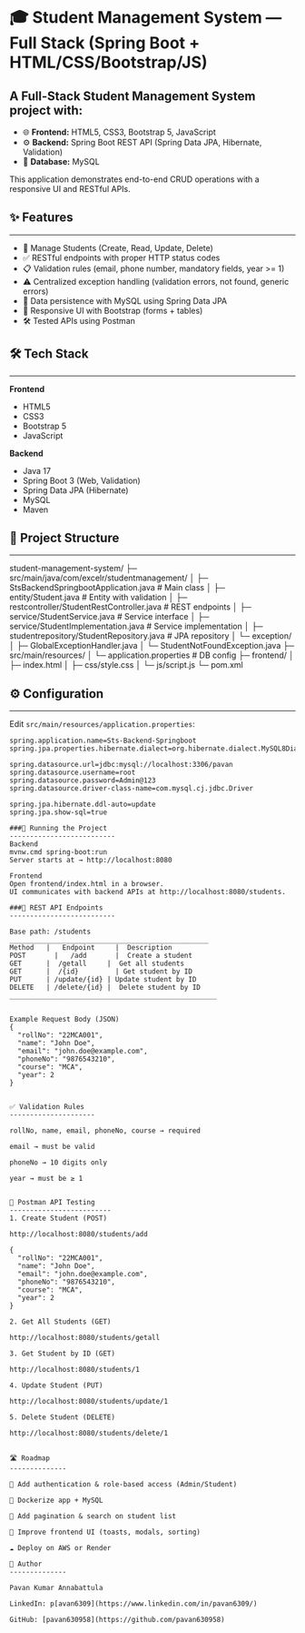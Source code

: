 # 🎓 Student Management System — Full Stack (Spring Boot + HTML/CSS/Bootstrap/JS)

A **Full-Stack Student Management System** project with:  
--------------------------------------------------------
- 🌐 **Frontend:** HTML5, CSS3, Bootstrap 5, JavaScript  
- ⚙️ **Backend:** Spring Boot REST API (Spring Data JPA, Hibernate, Validation)  
- 🐬 **Database:** MySQL  

This application demonstrates end-to-end CRUD operations with a responsive UI and RESTful APIs.

## ✨ Features
---------------
- 👥 Manage Students (Create, Read, Update, Delete)
- ✅ RESTful endpoints with proper HTTP status codes
- 📋 Validation rules (email, phone number, mandatory fields, year >= 1)
- ⚠️ Centralized exception handling (validation errors, not found, generic errors)
- 💾 Data persistence with MySQL using Spring Data JPA
- 🎨 Responsive UI with Bootstrap (forms + tables)
- 🛠️ Tested APIs using Postman


## 🛠️ Tech Stack
------------------
**Frontend**
- HTML5  
- CSS3  
- Bootstrap 5  
- JavaScript  

**Backend**
- Java 17  
- Spring Boot 3 (Web, Validation)  
- Spring Data JPA (Hibernate)  
- MySQL  
- Maven  


## 📁 Project Structure
------------------------
student-management-system/
├─ src/main/java/com/excelr/studentmanagement/
│ ├─ StsBackendSpringbootApplication.java # Main class
│ ├─ entity/Student.java # Entity with validation
│ ├─ restcontroller/StudentRestController.java # REST endpoints
│ ├─ service/StudentService.java # Service interface
│ ├─ service/StudentImplementation.java # Service implementation
│ ├─ studentrepository/StudentRepository.java # JPA repository
│ └─ exception/
│ ├─ GlobalExceptionHandler.java
│ └─ StudentNotFoundException.java
├─ src/main/resources/
│ └─ application.properties # DB config
├─ frontend/
│ ├─ index.html
│ ├─ css/style.css
│ └─ js/script.js
└─ pom.xml


## ⚙️ Configuration
----------------------
Edit `src/main/resources/application.properties`:
```properties
spring.application.name=Sts-Backend-Springboot
spring.jpa.properties.hibernate.dialect=org.hibernate.dialect.MySQL8Dialect

spring.datasource.url=jdbc:mysql://localhost:3306/pavan
spring.datasource.username=root
spring.datasource.password=Admin@123
spring.datasource.driver-class-name=com.mysql.cj.jdbc.Driver

spring.jpa.hibernate.ddl-auto=update
spring.jpa.show-sql=true

###🚀 Running the Project
--------------------------
Backend
mvnw.cmd spring-boot:run
Server starts at → http://localhost:8080

Frontend
Open frontend/index.html in a browser.
UI communicates with backend APIs at http://localhost:8080/students.

###📡 REST API Endpoints
--------------------------

Base path: /students
_________________________________________________
Method	 |   Endpoint	  |  Description           
POST	   |   /add	      |  Create a student
GET	     |  /getall	    |  Get all students
GET	     |  /{id}	      | Get student by ID
PUT	     | /update/{id}	| Update student by ID
DELETE	 | /delete/{id}	|  Delete student by ID
___________________________________________________


Example Request Body (JSON)
{
  "rollNo": "22MCA001",
  "name": "John Doe",
  "email": "john.doe@example.com",
  "phoneNo": "9876543210",
  "course": "MCA",
  "year": 2
}


✅ Validation Rules
---------------------

rollNo, name, email, phoneNo, course → required

email → must be valid

phoneNo → 10 digits only

year → must be ≥ 1


🧪 Postman API Testing
-------------------------
1. Create Student (POST)

http://localhost:8080/students/add

{
  "rollNo": "22MCA001",
  "name": "John Doe",
  "email": "john.doe@example.com",
  "phoneNo": "9876543210",
  "course": "MCA",
  "year": 2
}

2. Get All Students (GET)

http://localhost:8080/students/getall

3. Get Student by ID (GET)

http://localhost:8080/students/1

4. Update Student (PUT)

http://localhost:8080/students/update/1

5. Delete Student (DELETE)

http://localhost:8080/students/delete/1


🛣️ Roadmap
--------------

🔑 Add authentication & role-based access (Admin/Student)

🐳 Dockerize app + MySQL

📄 Add pagination & search on student list

🎨 Improve frontend UI (toasts, modals, sorting)

☁️ Deploy on AWS or Render

👤 Author
--------------

Pavan Kumar Annabattula

LinkedIn: p[avan6309](https://www.linkedin.com/in/pavan6309/)

GitHub: [pavan630958](https://github.com/pavan630958)
